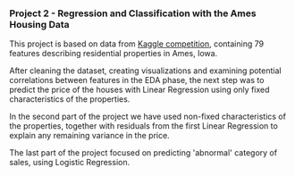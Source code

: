 ### Project 2 - Regression and Classification with the Ames Housing Data

This project is based on data from [Kaggle competition](https://www.kaggle.com/c/house-prices-advanced-regression-techniques), containing 79 features describing residential properties in Ames, Iowa.

After cleaning the dataset, creating visualizations and examining potential correlations between features in the EDA phase, the next step was to predict the price of the houses with Linear Regression using only fixed characteristics of the properties.

In the second part of the project we have used non-fixed characteristics of the properties, together with residuals from the first Linear Regression to explain any remaining variance in the price.

The last part of the project focused on predicting 'abnormal' category of sales, using Logistic Regression.
